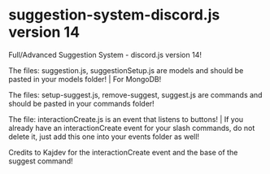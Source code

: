 # suggestion-system-discord.js version 14

Full/Advanced Suggestion System - discord.js version 14!

The files: suggestion.js, suggestionSetup.js are models and should be pasted in your models folder! | For MongoDB!

The files: setup-suggest.js, remove-suggest, suggest.js are commands and should be pasted in your commands folder!

The file: interactionCreate.js is an event that listens to buttons! | If you already have an interactionCreate event for your slash commands, do not delete it, just add this one into your events folder as well!

Credits to Kajdev for the interactionCreate event and the base of the suggest command!
